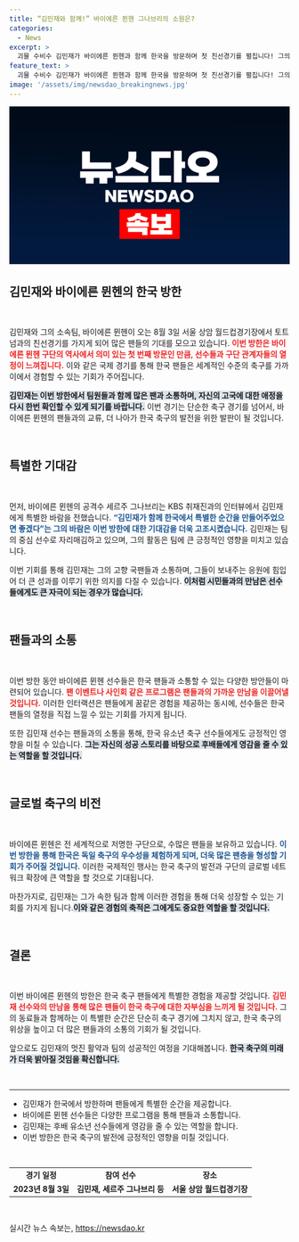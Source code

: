 ```yaml
---
title: “김민재와 함께!” 바이에른 뮌헨 그나브리의 소원은?
categories:
  - News
excerpt: >
  괴물 수비수 김민재가 바이에른 뮌헨과 함께 한국을 방문하며 첫 친선경기를 펼칩니다! 그의 동료 세르주 그나브리의 소원은 무엇일까요? 독일 축구의 거장들이 한국 땅에 발을 내디뎠습니다!
feature_text: >
  괴물 수비수 김민재가 바이에른 뮌헨과 함께 한국을 방문하며 첫 친선경기를 펼칩니다! 그의 동료 세르주 그나브리의 소원은 무엇일까요? 독일 축구의 거장들이 한국 땅에 발을 내디뎠습니다!
image: '/assets/img/newsdao_breakingnews.jpg'
---
```


<p><img src="/assets/img/newsdao_breakingnews.jpg" alt="bookingtag 속보" /></p>

<h2 data-ke-size="size26">김민재와 바이에른 뮌헨의 한국 방한</h2>

<p data-ke-size="size16">&nbsp;</p>

<p>김민재와 그의 소속팀, 바이에른 뮌헨이 오는 8월 3일 서울 상암 월드컵경기장에서 토트넘과의 친선경기를 가지게 되어 많은 팬들의 기대를 모으고 있습니다. <b><span style="color: #ee2323;">이번 방한은 바이에른 뮌헨 구단의 역사에서 의미 있는 첫 번째 방문인 만큼, 선수들과 구단 관계자들의 열정이 느껴집니다.</span></b> 이와 같은 국제 경기를 통해 한국 팬들은 세계적인 수준의 축구를 가까이에서 경험할 수 있는 기회가 주어집니다. </p>

<p><b><span style="background-color: #21538527;">김민재는 이번 방한에서 팀원들과 함께 많은 팬과 소통하며, 자신의 고국에 대한 애정을 다시 한번 확인할 수 있게 되기를 바랍니다.</span></b> 이번 경기는 단순한 축구 경기를 넘어서, 바이에른 뮌헨의 팬들과의 교류, 더 나아가 한국 축구의 발전을 위한 발판이 될 것입니다. </p>

<p data-ke-size="size16">&nbsp;</p>

<h2 data-ke-size="size26">특별한 기대감</h2>

<p data-ke-size="size16">&nbsp;</p>

<p>먼저, 바이에른 뮌헨의 공격수 세르주 그나브리는 KBS 취재진과의 인터뷰에서 김민재에게 특별한 바람을 전했습니다. <b><span style="color: #1a5490;">“김민재가 함께 한국에서 특별한 순간을 만들어주었으면 좋겠다”는 그의 바람은 이번 방한에 대한 기대감을 더욱 고조시켰습니다.</span></b> 김민재는 팀의 중심 선수로 자리매김하고 있으며, 그의 활동은 팀에 큰 긍정적인 영향을 미치고 있습니다. </p>

<p>이번 기회를 통해 김민재는 그의 고향 국팬들과 소통하며, 그들이 보내주는 응원에 힘입어 더 큰 성과를 이루기 위한 의지를 다질 수 있습니다. <b><span style="background-color: #21538527;">이처럼 시민들과의 만남은 선수들에게도 큰 자극이 되는 경우가 많습니다.</span></b></p>

<p data-ke-size="size16">&nbsp;</p>

<h2 data-ke-size="size26">팬들과의 소통</h2>

<p data-ke-size="size16">&nbsp;</p>

<p>이번 방한 동안 바이에른 뮌헨 선수들은 한국 팬들과 소통할 수 있는 다양한 방안들이 마련되어 있습니다. <b><span style="color: #ee2323;">팬 이벤트나 사인회 같은 프로그램은 팬들과의 가까운 만남을 이끌어낼 것입니다.</span></b> 이러한 인터랙션은 팬들에게 꿈같은 경험을 제공하는 동시에, 선수들은 한국 팬들의 열정을 직접 느낄 수 있는 기회를 가지게 됩니다. </p>

<p>또한 김민재 선수는 팬들과의 소통을 통해, 한국 유소년 축구 선수들에게도 긍정적인 영향을 미칠 수 있습니다. <b><span style="background-color: #21538527;">그는 자신의 성공 스토리를 바탕으로 후배들에게 영감을 줄 수 있는 역할을 할 것입니다.</span></b> </p>

<p data-ke-size="size16">&nbsp;</p>

<h2 data-ke-size="size26">글로벌 축구의 비전</h2>

<p data-ke-size="size16">&nbsp;</p>

<p>바이에른 뮌헨은 전 세계적으로 저명한 구단으로, 수많은 팬들을 보유하고 있습니다. <b><span style="color: #1a5490;">이번 방한을 통해 한국은 독일 축구의 우수성을 체험하게 되며, 더욱 많은 팬층을 형성할 기회가 주어질 것입니다.</span></b> 이러한 국제적인 행사는 한국 축구의 발전과 구단의 글로벌 네트워크 확장에 큰 역할을 할 것으로 기대됩니다.</p>

<p>마찬가지로, 김민재는 그가 속한 팀과 함께 이러한 경험을 통해 더욱 성장할 수 있는 기회를 가지게 됩니다.<b><span style="background-color: #21538527;">이와 같은 경험의 축적은 그에게도 중요한 역할을 할 것입니다.</span></b></p>

<p data-ke-size="size16">&nbsp;</p>

<h2 data-ke-size="size26">결론</h2>

<p data-ke-size="size16">&nbsp;</p>

<p>이번 바이에른 뮌헨의 방한은 한국 축구 팬들에게 특별한 경험을 제공할 것입니다. <b><span style="color: #ee2323;">김민재 선수와의 만남을 통해 많은 팬들이 한국 축구에 대한 자부심을 느끼게 될 것입니다.</span></b> 그의 동료들과 함께하는 이 특별한 순간은 단순히 축구 경기에 그치지 않고, 한국 축구의 위상을 높이고 더 많은 팬들과의 소통의 기회가 될 것입니다. </p>

<p>앞으로도 김민재의 멋진 활약과 팀의 성공적인 여정을 기대해봅니다. <b><span style="background-color: #21538527;">한국 축구의 미래가 더욱 밝아질 것임을 확신합니다.</span></b> </p>

<p data-ke-size="size16">&nbsp;</p>

<hr/>

<ul>
<li>김민재가 한국에서 방한하며 팬들에게 특별한 순간을 제공합니다.</li>
<li>바이에른 뮌헨 선수들은 다양한 프로그램을 통해 팬들과 소통합니다.</li>
<li>김민재는 후배 유소년 선수들에게 영감을 줄 수 있는 역할을 합니다.</li>
<li>이번 방한은 한국 축구의 발전에 긍정적인 영향을 미칠 것입니다.</li>
</ul>

<p data-ke-size="size16">&nbsp;</p>

<table style="width: 100%; border-collapse: collapse;">
<tr>
<td style="text-align: center; height: 17px;"><b>경기 일정</b></td>
<td style="text-align: center; height: 17px;"><b>참여 선수</b></td>
<td style="text-align: center; height: 17px;"><b>장소</b></td>
</tr>
<tr>
<td style="text-align: center; height: 17px;"><b>2023년 8월 3일</b></td>
<td style="text-align: center; height: 17px;"><b>김민재, 세르주 그나브리 등</b></td>
<td style="text-align: center; height: 17px;"><b>서울 상암 월드컵경기장</b></td>
</tr>
</table>

<p data-ke-size="size16">&nbsp;</p>
실시간 뉴스 속보는, <a href="https://newsdao.kr" rel="dofollow">https://newsdao.kr</a>



